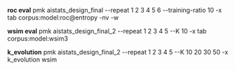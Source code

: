 
**roc eval**
pmk aistats_design_final --repeat  1 2 3 4 5 6 --training-ratio 10 -x tab corpus:model:roc@entropy -nv -w

**wsim eval**
pmk aistats_design_final_2 --repeat 1 2 3 4 5    --K 10 -x tab corpus:model:wsim3

**k_evolution**
pmk aistats_design_final_2 --repeat 1 2 3 4 5  --K 10 20 30 50  -x k_evolution wsim
